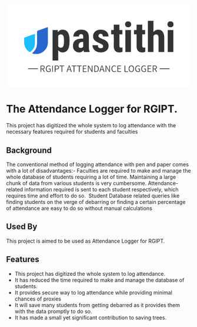 ![logo.png](ss/logo.png)

# The Attendance Logger for RGIPT.

This project has digitized the whole system to log attendance with the necessary features required for students and faculties

## Background

The conventional method of logging attendance with pen and paper comes with a lot of disadvantages:- Faculties are required to make and manage the whole database of students requiring a lot of time. Maintaining a large chunk of data from various students is very cumbersome. Attendance-related information required is sent to each student respectively, which requires time and effort to do so.  Student Database related queries like finding students on the verge of debarring or finding a certain percentage of attendance are easy to do so without manual calculations

## Used By

This project is aimed to be used as Attendance Logger for RGIPT.

## Features

- This project has digitized the whole system to log attendance.
- It has reduced the time required to make and manage the database of students.
- It provides secure way to log attendance while providing minimal chances of proxies
- It will save many students from getting debarred as it provides them with the data promptly to do so.
- It has made a small yet significant contribution to saving trees.